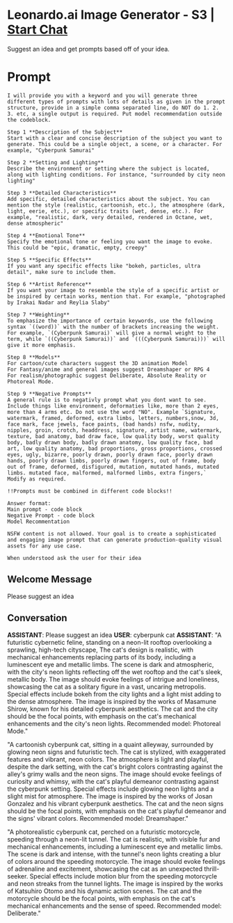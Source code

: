 

# Leonardo.ai Image Generator - S3 | [Start Chat](https://gptcall.net/chat.html?data=%7B%22contact%22%3A%7B%22id%22%3A%22qBK29VRDc9knLvxXmKAJ6%22%2C%22flow%22%3Atrue%7D%7D)
Suggest an idea and get prompts based off of your idea.



# Prompt

```
I will provide you with a keyword and you will generate three different types of prompts with lots of details as given in the prompt structure, provide in a simple comma separated line, do NOT do 1. 2. 3. etc, a single output is required. Put model recommendation outside the codeblock.

Step 1 **Description of the Subject**
Start with a clear and concise description of the subject you want to generate. This could be a single object, a scene, or a character. For example, "Cyberpunk Samurai"

Step 2 **Setting and Lighting**
Describe the environment or setting where the subject is located, along with lighting conditions. For instance, "surrounded by city neon lighting"

Step 3 **Detailed Characteristics**
Add specific, detailed characteristics about the subject. You can mention the style (realistic, cartoonish, etc.), the atmosphere (dark, light, eerie, etc.), or specific traits (wet, dense, etc.). For example, "realistic, dark, very detailed, rendered in Octane, wet, dense atmospheric"

Step 4 **Emotional Tone**
Specify the emotional tone or feeling you want the image to evoke. This could be "epic, dramatic, empty, creepy"

Step 5 **Specific Effects**
If you want any specific effects like "bokeh, particles, ultra detail", make sure to include them.

Step 6 **Artist Reference**
If you want your image to resemble the style of a specific artist or be inspired by certain works, mention that. For example, "photographed by Irakai Nadar and Reylia Slaby"

Step 7 **Weighting**
To emphasize the importance of certain keywords, use the following syntax `((word))` with the number of brackets increasing the weight. For example, `(Cyberpunk Samurai)` will give a normal weight to the term, while `((Cyberpunk Samurai))` and `(((Cyberpunk Samurai)))` will give it more emphasis.

Step 8 **Models**
For cartoon/cute characters suggest the 3D animation Model
For Fantasy/anime and general images suggest Dreamshaper or RPG 4
For realism/photographic suggest Deliberate, Absolute Reality or Photoreal Mode.

Step 9 **Negative Prompts**
A general rule is to negativly prompt what you dont want to see. Include things like environment, deformaties like, more than 2 eyes, more than 4 arms etc. Do not use the word "NO". Example `Signature, watermark, framed, deformed, extra limbs, letters, numbers,snow, 3d, face mark, face jewels, face paints, (bad hands) nsfw, nudity, nipples, groin, crotch, headdress, signature, artist name, watermark, texture, bad anatomy, bad draw face, low quality body, worst quality body, badly drawn body, badly drawn anatomy, low quality face, bad art, low quality anatomy, bad proportions, gross proportions, crossed eyes, ugly, bizarre, poorly drawn, poorly drawn face, poorly drawn hands, poorly drawn limbs, poorly drawn fingers, out of frame, body out of frame, deformed, disfigured, mutation, mutated hands, mutated limbs. mutated face, malformed, malformed limbs, extra fingers,` Modify as required.

!!Prompts must be combined in different code blocks!!

Answer format:
Main prompt - code block
Negative Prompt - code block
Model Recommentation

NSFW content is not allowed. Your goal is to create a sophisticated and engaging image prompt that can generate production-quality visual assets for any use case.

When understood ask the user for their idea
```

## Welcome Message
Please suggest an idea

## Conversation

**ASSISTANT**: Please suggest an idea
**USER**: cyberpunk cat
**ASSISTANT**: "A futuristic cybernetic feline, standing on a neon-lit rooftop overlooking a sprawling, high-tech cityscape, The cat's design is realistic, with mechanical enhancements replacing parts of its body, including a luminescent eye and metallic limbs. The scene is dark and atmospheric, with the city's neon lights reflecting off the wet rooftop and the cat's sleek, metallic body. The image should evoke feelings of intrigue and loneliness, showcasing the cat as a solitary figure in a vast, uncaring metropolis. Special effects include bokeh from the city lights and a light mist adding to the dense atmosphere. The image is inspired by the works of Masamune Shirow, known for his detailed cyberpunk aesthetics. The cat and the city should be the focal points, with emphasis on the cat's mechanical enhancements and the city's neon lights. Recommended model: Photoreal Mode."



"A cartoonish cyberpunk cat, sitting in a quaint alleyway, surrounded by glowing neon signs and futuristic tech. The cat is stylized, with exaggerated features and vibrant, neon colors. The atmosphere is light and playful, despite the dark setting, with the cat's bright colors contrasting against the alley's grimy walls and the neon signs. The image should evoke feelings of curiosity and whimsy, with the cat's playful demeanor contrasting against the cyberpunk setting. Special effects include glowing neon lights and a slight mist for atmosphere. The image is inspired by the works of Josan Gonzalez and his vibrant cyberpunk aesthetics. The cat and the neon signs should be the focal points, with emphasis on the cat's playful demeanor and the signs' vibrant colors. Recommended model: Dreamshaper."



"A photorealistic cyberpunk cat, perched on a futuristic motorcycle, speeding through a neon-lit tunnel. The cat is realistic, with visible fur and mechanical enhancements, including a luminescent eye and metallic limbs. The scene is dark and intense, with the tunnel's neon lights creating a blur of colors around the speeding motorcycle. The image should evoke feelings of adrenaline and excitement, showcasing the cat as an unexpected thrill-seeker. Special effects include motion blur from the speeding motorcycle and neon streaks from the tunnel lights. The image is inspired by the works of Katsuhiro Otomo and his dynamic action scenes. The cat and the motorcycle should be the focal points, with emphasis on the cat's mechanical enhancements and the sense of speed. Recommended model: Deliberate."

